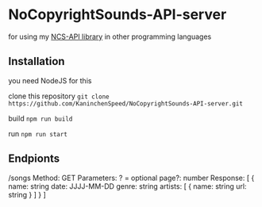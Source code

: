 # NoCopyrightSounds-API-server

for using my [NCS-API library](https://github.com/KaninchenSpeed/NoCopyrightSounds-API-server.git) in other programming languages


## Installation

you need NodeJS for this

clone this repository `
git clone https://github.com/KaninchenSpeed/NoCopyrightSounds-API-server.git
`


build `
npm run build
`

run `
npm run start
`

## Endpionts

/songs
Method: GET
Parameters:    ? = optional
    page?: number
Response:
    [
        {
            name: string
            date: JJJJ-MM-DD
            genre: string
            artists: [
                {
                    name: string
                    url: string
                }
            ]
        }
    ]